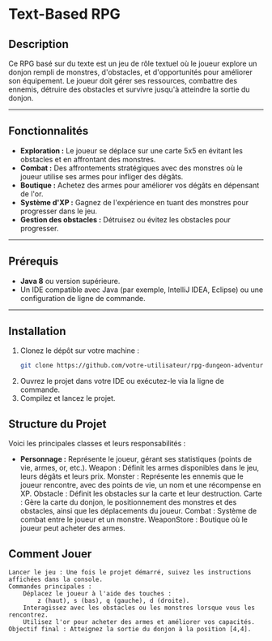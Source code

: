 # **Text-Based RPG**

## **Description**
Ce RPG basé sur du texte est un jeu de rôle textuel où le joueur explore un donjon rempli de monstres, d'obstacles, et d'opportunités pour améliorer son équipement. Le joueur doit gérer ses ressources, combattre des ennemis, détruire des obstacles et survivre jusqu'à atteindre la sortie du donjon.

---

## **Fonctionnalités**
- **Exploration :** Le joueur se déplace sur une carte 5x5 en évitant les obstacles et en affrontant des monstres.
- **Combat :** Des affrontements stratégiques avec des monstres où le joueur utilise ses armes pour infliger des dégâts.
- **Boutique :** Achetez des armes pour améliorer vos dégâts en dépensant de l'or.
- **Système d'XP :** Gagnez de l'expérience en tuant des monstres pour progresser dans le jeu.
- **Gestion des obstacles :** Détruisez ou évitez les obstacles pour progresser.

---

## **Prérequis**
- **Java 8** ou version supérieure.
- Un IDE compatible avec Java (par exemple, IntelliJ IDEA, Eclipse) ou une configuration de ligne de commande.

---

## **Installation**
1. Clonez le dépôt sur votre machine :
   ```bash
   git clone https://github.com/votre-utilisateur/rpg-dungeon-adventure.git
2. Ouvrez le projet dans votre IDE ou exécutez-le via la ligne de commande.
3. Compilez et lancez le projet.

## **Structure du Projet**

Voici les principales classes et leurs responsabilités :
    
 - **Personnage :** Représente le joueur, gérant ses statistiques (points de vie, armes, or, etc.).
 Weapon : Définit les armes disponibles dans le jeu, leurs dégâts et leurs prix.
 Monster : Représente les ennemis que le joueur rencontre, avec des points de vie, un nom et une récompense en XP.
 Obstacle : Définit les obstacles sur la carte et leur destruction.
 Carte : Gère la carte du donjon, le positionnement des monstres et des obstacles, ainsi que les déplacements du joueur.
 Combat : Système de combat entre le joueur et un monstre.
 WeaponStore : Boutique où le joueur peut acheter des armes.

## **Comment Jouer**

    Lancer le jeu : Une fois le projet démarré, suivez les instructions affichées dans la console.
    Commandes principales :
        Déplacez le joueur à l'aide des touches :
            z (haut), s (bas), q (gauche), d (droite).
        Interagissez avec les obstacles ou les monstres lorsque vous les rencontrez.
        Utilisez l'or pour acheter des armes et améliorer vos capacités.
    Objectif final : Atteignez la sortie du donjon à la position [4,4].
